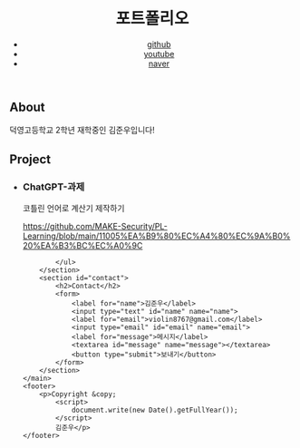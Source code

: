 <!DOCTYPE html>
<html>
<head>
	<meta charset="UTF-8">
	
</head>
<body>
	<header>
		<h1>포트폴리오</h1>
		<nav>
			<ul>
				<li><a href="https://github.com/wasans6">github</a></li>
				<li><a href="https://www.youtube.com/">youtube</a></li>
				<li><a href="https://naver.com">naver</a></li>
			</ul>
		</nav>
	</header>
	<main>
		<section id="about">
			<h2>About</h2>
			<p>덕영고등학교 2학년 재학중인 김준우입니다!</p>
		</section>
		<section id="project">
			<h2>Project</h2>
			<ul>
				<li>
					<h3>ChatGPT-과제</h3>
					<p>코틀린 언어로 계산기 제작하기</p>
					<a href="#">https://github.com/MAKE-Security/PL-Learning/blob/main/11005%EA%B9%80%EC%A4%80%EC%9A%B0%20%EA%B3%BC%EC%A0%9C</a>
				</li>
			
			</ul>
		</section>
		<section id="contact">
			<h2>Contact</h2>
			<form>
				<label for="name">김준우</label>
				<input type="text" id="name" name="name">
				<label for="email">violin8767@gmail.com</label>
				<input type="email" id="email" name="email">
				<label for="message">메시지</label>
				<textarea id="message" name="message"></textarea>
				<button type="submit">보내기</button>
			</form>
		</section>
	</main>
	<footer>
		<p>Copyright &copy; 
			<script>
				document.write(new Date().getFullYear());
			</script> 
			김준우</p>
	</footer>
</body>
</html>
